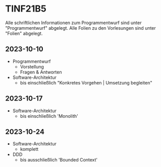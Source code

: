 # TINF21B5

Alle schriftlichen Informationen zum Programmentwurf sind unter "Programmentwurf" abgelegt.
Alle Folien zu den Vorlesungen sind unter "Folien" abgelegt.

## 2023-10-10

* Programmentwurf
  * Vorstellung
  * Fragen & Antworten
* Software-Architektur
  * bis einschließlich "Konkretes Vorgehen | Umsetzung begleiten"

## 2023-10-17
* Software-Architektur
  * bis einschließlich 'Monolith'

## 2023-10-24
* Software-Architektur
  * komplett
* DDD
  * bis ausschließlich 'Bounded Context'
